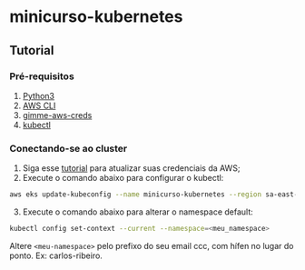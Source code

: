 # minicurso-kubernetes

## Tutorial

### Pré-requisitos

1. [Python3](https://www.python.org/downloads/)
2. [AWS CLI](https://docs.aws.amazon.com/cli/latest/userguide/getting-started-install.html)
3. [gimme-aws-creds](https://github.com/Nike-Inc/gimme-aws-creds)
4. [kubectl](https://kubernetes.io/docs/tasks/tools/install-kubectl-linux/)

### Conectando-se ao cluster

1. Siga esse [tutorial](https://github.com/nufuturo-ufcg/stress-testing-automation/blob/main/doc/aws-credentials.md) para atualizar suas credenciais da AWS;
2. Execute o comando abaixo para configurar o kubectl:
```bash
aws eks update-kubeconfig --name minicurso-kubernetes --region sa-east-1 --profile nufuturo
```
3. Execute o comando abaixo para alterar o namespace default:
```bash
kubectl config set-context --current --namespace=<meu_namespace>
```
Altere `<meu-namespace>` pelo prefixo do seu email ccc, com hífen no lugar do ponto. Ex: carlos-ribeiro.